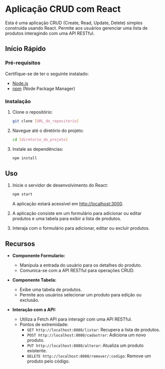 
# Aplicação CRUD com React

Esta é uma aplicação CRUD (Create, Read, Update, Delete) simples construída usando React. Permite aos usuários gerenciar uma lista de produtos interagindo com uma API RESTful.

## Início Rápido

### Pré-requisitos

Certifique-se de ter o seguinte instalado:

- [Node.js](https://nodejs.org/)
- [npm](https://www.npmjs.com/) (Node Package Manager)

### Instalação

1. Clone o repositório:

   ```bash
   git clone [URL_do_repositorio]
   ```

2. Navegue até o diretório do projeto:

   ```bash
   cd [diretorio_do_projeto]
   ```

3. Instale as dependências:

   ```bash
   npm install
   ```

## Uso

1. Inicie o servidor de desenvolvimento do React:

   ```bash
   npm start
   ```

   A aplicação estará acessível em [http://localhost:3000](http://localhost:3000).

2. A aplicação consiste em um formulário para adicionar ou editar produtos e uma tabela para exibir a lista de produtos.

3. Interaja com o formulário para adicionar, editar ou excluir produtos.

## Recursos

- **Componente Formulario:**
  - Manipula a entrada do usuário para os detalhes do produto.
  - Comunica-se com a API RESTful para operações CRUD.

- **Componente Tabela:**
  - Exibe uma tabela de produtos.
  - Permite aos usuários selecionar um produto para edição ou exclusão.

- **Interação com a API:**
  - Utiliza a Fetch API para interagir com uma API RESTful.
  - Pontos de extremidade:
    - `GET http://localhost:8080/listar`: Recupera a lista de produtos.
    - `POST http://localhost:8080/cadastrar`: Adiciona um novo produto.
    - `PUT http://localhost:8080/alterar`: Atualiza um produto existente.
    - `DELETE http://localhost:8080/remover/:codigo`: Remove um produto pelo código.
